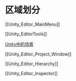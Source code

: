 # 区域划分

[[Unity_Editor_MainMenu]]

[[Unity_EditorTools]]

[Unity中的场景](unity-scene.md)

[[Unity_Editor_Project_Window]]

[[Unity_Editor_Hierarchy]]

[[Unity_Editor_Inspector]]
